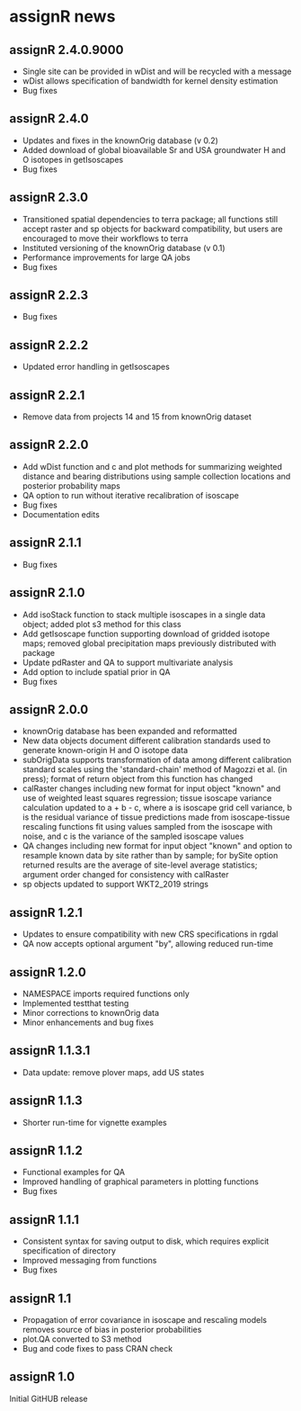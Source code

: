 # assignR news

## assignR 2.4.0.9000
* Single site can be provided in wDist and will be recycled with a message
* wDist allows specification of bandwidth for kernel density estimation
* Bug fixes

## assignR 2.4.0
* Updates and fixes in the knownOrig database (v 0.2)
* Added download of global bioavailable Sr and USA groundwater H and O isotopes in getIsoscapes
* Bug fixes

## assignR 2.3.0
* Transitioned spatial dependencies to terra package; all functions still accept raster and sp objects for backward compatibility, but users are encouraged to move their workflows to terra
* Instituted versioning of the knownOrig database (v 0.1)
* Performance improvements for large QA jobs
* Bug fixes

## assignR 2.2.3
* Bug fixes

## assignR 2.2.2
* Updated error handling in getIsoscapes

## assignR 2.2.1
* Remove data from projects 14 and 15 from knownOrig dataset

## assignR 2.2.0
* Add wDist function and c and plot methods for summarizing weighted distance and bearing distributions using sample collection locations and posterior probability maps
* QA option to run without iterative recalibration of isoscape
* Bug fixes
* Documentation edits

## assignR 2.1.1
* Bug fixes

## assignR 2.1.0
* Add isoStack function to stack multiple isoscapes in a single data object; added plot s3 method for this class
* Add getIsoscape function supporting download of gridded isotope maps; removed global precipitation maps previously distributed with package
* Update pdRaster and QA to support multivariate analysis
* Add option to include spatial prior in QA
* Bug fixes

## assignR 2.0.0

* knownOrig database has been expanded and reformatted
* New data objects document different calibration standards used to generate known-origin H and O isotope data
* subOrigData supports transformation of data among different calibration standard scales using the 'standard-chain' method of Magozzi et al. (in press); format of return object from this function has changed
* calRaster changes including new format for input object "known" and use of weighted least squares regression; tissue isoscape variance calculation updated to a + b - c, where a is isoscape grid cell variance, b is the residual variance of tissue predictions made from isoscape-tissue rescaling functions fit using values sampled from the isoscape with noise, and c is the variance of the sampled isoscape values
* QA changes including new format for input object "known" and option to resample known data by site rather than by sample; for bySite option returned results are the average of site-level average statistics; argument order changed for consistency with calRaster
* sp objects updated to support WKT2_2019 strings

## assignR 1.2.1

* Updates to ensure compatibility with new CRS specifications in rgdal
* QA now accepts optional argument "by", allowing reduced run-time

## assignR 1.2.0

* NAMESPACE imports required functions only
* Implemented testthat testing
* Minor corrections to knownOrig data
* Minor enhancements and bug fixes

## assignR 1.1.3.1

* Data update: remove plover maps, add US states

## assignR 1.1.3

* Shorter run-time for vignette examples

## assignR 1.1.2

* Functional examples for QA
* Improved handling of graphical parameters in plotting functions
* Bug fixes

## assignR 1.1.1

* Consistent syntax for saving output to disk, which requires explicit specification of directory
* Improved messaging from functions
* Bug fixes

## assignR 1.1

* Propagation of error covariance in isoscape and rescaling models removes source of bias in posterior probabilities
* plot.QA converted to S3 method
* Bug and code fixes to pass CRAN check

## assignR 1.0

Initial GitHUB release
